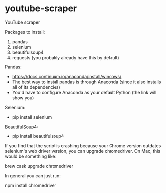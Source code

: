 # youtube-scraper
YouTube scraper

Packages to install:
1. pandas
2. selenium
3. beautifulsoup4
4. requests (you probably already have this by default)

Pandas:
- https://docs.continuum.io/anaconda/install/windows/
- The best way to install pandas is through Anaconda (since it also installs all of its dependencies)
- You'd have to configure Anaconda as your default Python (the link will show you)

Selenium:
- pip install selenium

BeautifulSoup4:
- pip install beautifulsoup4


If you find that the script is crashing because your Chrome version outdates selenium's web driver version, you can upgrade chromedriver. On Mac, this would be something like:

brew cask upgrade chromedriver

In general you can just run:

npm install chromedriver
